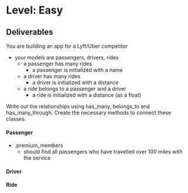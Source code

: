 # Level: Easy

## Deliverables

You are building an app for a Lyft/Uber competitor

- your models are passengers, drivers, rides
  - a passenger has many rides
    - a passenger is initialized with a name 
  - a driver has many rides
    - a driver is initialized with a distance 
  - a ride belongs to a passenger and a driver
    - a ride is initialized with a distance (as a float)

Write out the relationships using has_many, belongs_to and has_many_through.
Create the necessary methods to connect these classes.

#### Passenger

<!-- - #name 
  - returns the name of the passenger -->
<!-- - #rides
  - returns all rides a passenger has been on -->
<!-- - #drivers
  - returns all drivers a passenger has ridden with -->
<!-- - .all
  - returns an array of all passengers -->
<!-- - #total_distance
  - should calculate the total distance the passenger has travelled with the
    service -->
- .premium_members
  - should find all passengers who have travelled over 100 miles with the service

#### Driver

<!-- - #name 
  - returns the name of the Driver -->
<!-- - #rides
  - returns all rides a driver has made -->
<!-- - #passengers
  - returns all passengers a driver has had -->
<!-- - .all
  - returns an array of all drivers -->
<!-- - .mileage_cap(distance)
  - takes an argument of a distance (float) and returns all drivers who have exceeded that mileage -->

#### Ride

<!-- - #passenger
  - returns the passenger object for that ride
- #driver
  - returns the driver object for that ride
- #distance
  - returns the distance travelled for that ride -->
<!-- - .average_distance
  - should find the average distance of all rides -->
